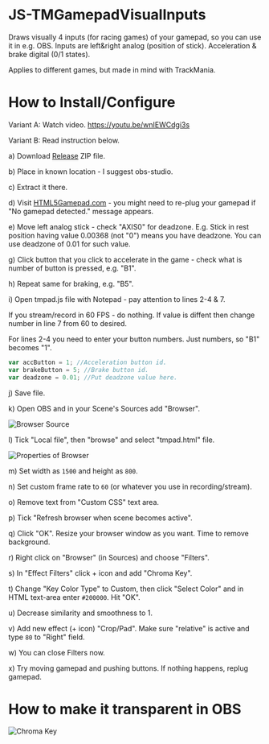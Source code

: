 # JS-TMGamepadVisualInputs
Draws visually 4 inputs (for racing games) of your gamepad, so you can use it in e.g. OBS.
Inputs are left&right analog (position of stick).
Acceleration & brake digital (0/1 states).

Applies to different games, but made in mind with TrackMania.

# How to Install/Configure
Variant A: Watch video.
https://youtu.be/wnIEWCdgi3s

Variant B: Read instruction below.

a) Download [Release](https://github.com/Beridok/JS-TMGamepadVisualInputs/releases/latest) ZIP file.

b) Place in known location - I suggest obs-studio.

c) Extract it there.

d) Visit [HTML5Gamepad.com](https://html5gamepad.com/) - you might need to re-plug your gamepad if "No gamepad detected." message appears.

e) Move left analog stick - check "AXIS0" for deadzone. E.g. Stick in rest position having value 0.00368 (not "0") means you have deadzone. You can use deadzone of 0.01 for such value.

g) Click button that you click to accelerate in the game - check what is number of button is pressed, e.g. "B1".

h) Repeat same for braking, e.g. "B5".

i) Open tmpad.js file with Notepad - pay attention to lines 2-4 & 7.

If you stream/record in 60 FPS - do nothing. If value is diffent then change number in line 7 from 60 to desired.

For lines 2-4 you need to enter your button numbers. Just numbers, so "B1" becomes "1".
```javascript
var accButton = 1; //Acceleration button id.
var brakeButton = 5; //Brake button id.    
var deadzone = 0.01; //Put deadzone value here.
```

j) Save file.

k) Open OBS and in your Scene's Sources add "Browser".

![Browser Source](https://i.imgur.com/emxEJO3.png)

l) Tick "Local file", then "browse" and select "tmpad.html" file.

![Properties of Browser](https://i.imgur.com/CdP6Bwt.png)

m) Set width as `1500` and height as `800`.

n) Set custom frame rate to `60` (or whatever you use in recording/stream).

o) Remove text from "Custom CSS" text area.

p) Tick "Refresh browser when scene becomes active".

q) Click "OK". Resize your browser window as you want. Time to remove background.

r) Right click on "Browser" (in Sources) and choose "Filters".

s) In "Effect Filters" click + icon and add "Chroma Key".

t) Change "Key Color Type" to Custom, then click "Select Color" and in HTML text-area enter `#200000`. Hit "OK".

u) Decrease similarity and smoothness to 1.

v) Add new effect (+ icon) "Crop/Pad". Make sure "relative" is active and type `80` to "Right" field.

w) You can close Filters now.

x) Try moving gamepad and pushing buttons. If nothing happens, replug gamepad.

# How to make it transparent in OBS

![Chroma Key](https://i.imgur.com/QYgYqGr.png)
